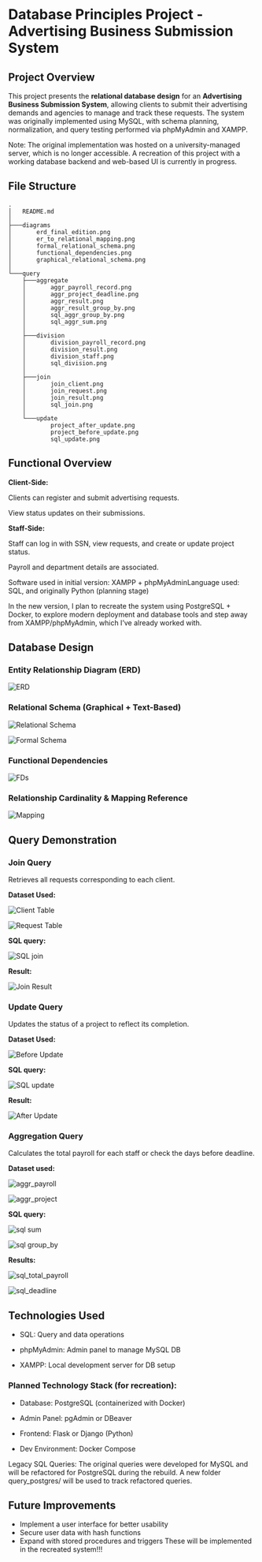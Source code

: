 # Database Principles Project - Advertising Business Submission System

## Project Overview
This project presents the **relational database design** for an **Advertising Business Submission System**, allowing clients to submit their advertising demands and agencies to manage and track these requests. The system was originally implemented using MySQL, with schema planning, normalization, and query testing performed via phpMyAdmin and XAMPP. 

Note: The original implementation was hosted on a university-managed server, which is no longer accessible. A recreation of this project with a working database backend and web-based UI is currently in progress.

## File Structure
```
.
│   README.md
│
├───diagrams
│       erd_final_edition.png
│       er_to_relational_mapping.png
│       formal_relational_schema.png
│       functional_dependencies.png
│       graphical_relational_schema.png
│
└───query
    ├───aggregate
    │       aggr_payroll_record.png
    │       aggr_project_deadline.png
    │       aggr_result.png
    │       aggr_result_group_by.png
    │       sql_aggr_group_by.png
    │       sql_aggr_sum.png
    │
    ├───division
    │       division_payroll_record.png
    │       division_result.png
    │       division_staff.png
    │       sql_division.png
    │
    ├───join
    │       join_client.png
    │       join_request.png
    │       join_result.png
    │       sql_join.png
    │
    └───update
            project_after_update.png
            project_before_update.png
            sql_update.png
```

## Functional Overview

**Client-Side:**

Clients can register and submit advertising requests.

View status updates on their submissions.

**Staff-Side:**

Staff can log in with SSN, view requests, and create or update project status.

Payroll and department details are associated.

Software used in initial version: XAMPP + phpMyAdminLanguage used: SQL, and originally Python (planning stage)


In the new version, I plan to recreate the system using PostgreSQL + Docker, to explore modern deployment and database tools and step away from XAMPP/phpMyAdmin, which I’ve already worked with.


## Database Design

### Entity Relationship Diagram (ERD)

![ERD](diagrams/erd_final_edition.png)

### Relational Schema (Graphical + Text-Based)

![Relational Schema](diagrams/graphical_relational_schema.png)

![Formal Schema](diagrams/formal_relational_schema.png)

### Functional Dependencies

![FDs](diagrams/functional_dependencies.png)

### Relationship Cardinality & Mapping Reference

![Mapping](diagrams/er_to_relational_mapping.png)


## Query Demonstration

### Join Query   
Retrieves all requests corresponding to each client.

**Dataset Used:**

![Client Table](query/join/join_client.png)  

![Request Table](query/join/join_request.png)

**SQL query:**

![SQL join](query/join/sql_join.png)

**Result:**

![Join Result](query/join/join_result.png)

### Update Query
Updates the status of a project to reflect its completion.  

**Dataset Used:**

![Before Update](query/update/project_before_update.png)

**SQL query:**

![SQL update](query/update/sql_update.png)

**Result:**

![After Update](query/update/project_after_update.png)

### Aggregation Query
Calculates the total payroll for each staff or check the days before deadline.  

**Dataset used:**

![aggr_payroll](query/aggregate/aggr_payroll_record.png)

![aggr_project](query/aggregate/aggr_project_deadline.png)

**SQL query:**

![sql sum](query/aggregate/sql_aggr_sum.png)

![sql group_by](query/aggregate/sql_aggr_group_by.png)

**Results:**

![sql_total_payroll](query/aggregate/aggr_result.png)

![sql_deadline](query/aggregate/aggr_result_group_by.png)

## Technologies Used
- SQL: Query and data operations

- phpMyAdmin: Admin panel to manage MySQL DB

- XAMPP: Local development server for DB setup

### Planned Technology Stack (for recreation):

- Database: PostgreSQL (containerized with Docker)

- Admin Panel: pgAdmin or DBeaver

- Frontend: Flask or Django (Python)

- Dev Environment: Docker Compose

Legacy SQL Queries: The original queries were developed for MySQL and will be refactored for PostgreSQL during the rebuild. A new folder query_postgres/ will be used to track refactored queries.


## Future Improvements
- Implement a user interface for better usability
- Secure user data with hash functions
- Expand with stored procedures and triggers
These will be implemented in the recreated system!!!
